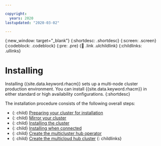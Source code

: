 ```yaml
---

copyright:
  years: 2020
lastupdated: "2020-03-02"

---
```


{:new_window: target="_blank"}
{:shortdesc: .shortdesc}
{:screen: .screen}
{:codeblock: .codeblock}
{:pre: .pre}
{:child: .link .ulchildlink}
{:childlinks: .ullinks}

# Installing

Installing {{site.data.keyword.rhacm}} sets up a multi-node cluster production environment. You can install {{site.data.keyword.rhacm}} in either standard or high availability configurations.
{:shortdesc}

The installation procedure consists of the following overall steps:

- {: child} [Preparing your cluster for installation](../installing/prep.md)
- {: child} [Mirror your cluster](../installing/mirror_cluster.md)  
- {: child} [Installing the cluster](../installing/install_cluster.md)
- {: child} [Installing when connected](../installing/install_connected.md)
- {: child} [Create the multicluster hub operator](../installing/create_hub_operator.md)
- {: child} [Create the multicloud hub cluster](../installing/create_hub_cluster.md)
{: childlinks}
